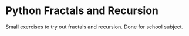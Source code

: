 # Python Fractals and Recursion
Small exercises to try out fractals and recursion. Done for school subject.
